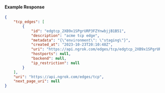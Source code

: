 <!-- Code generated for API Clients. DO NOT EDIT. -->

#### Example Response

```json
{
	"tcp_edges": [
		{
			"id": "edgtcp_2XB9x1SPgrURP3FZYnwbjjB1B51",
			"description": "acme tcp edge",
			"metadata": "{\"environment\": \"staging\"}",
			"created_at": "2023-10-23T20:10:48Z",
			"uri": "https://api.ngrok.com/edges/tcp/edgtcp_2XB9x1SPgrURP3FZYnwbjjB1B51",
			"hostports": null,
			"backend": null,
			"ip_restriction": null
		}
	],
	"uri": "https://api.ngrok.com/edges/tcp",
	"next_page_uri": null
}
```
